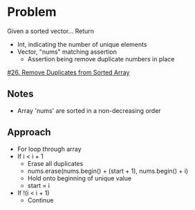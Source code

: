 
# Problem
Given a sorted vector...
Return
- Int, indicating the number of unique elements
- Vector, "nums" matching assertion
    - Assertion being remove duplicate numbers in place

[\#26. Remove Duplicates from Sorted Array](https://leetcode.com/problems/remove-duplicates-from-sorted-array/)

## Notes
- Array 'nums' are sorted in a non-decreasing order

## Approach
- For loop through array
- If i < i + 1
    - Erase all duplicates
    - nums.erase(nums.begin() + (start + 1), nums.begin() + i)
    - Hold onto beginning of unique value
    - start = i
- If !(i < i + 1)
    - Continue
